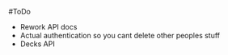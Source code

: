 #ToDo

- Rework API docs
- Actual authentication so you cant delete other peoples stuff
- Decks API
